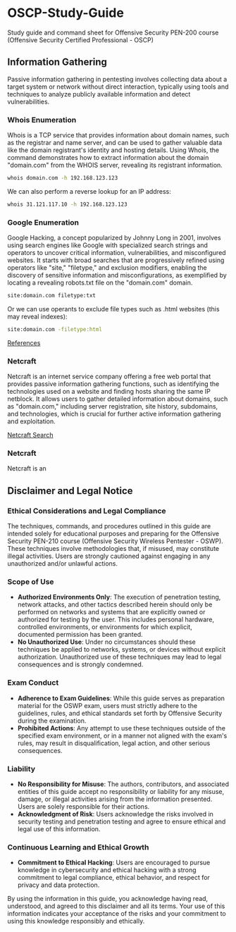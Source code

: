# OSCP-Study-Guide
Study guide and command sheet for Offensive Security PEN-200 course (Offensive Security Certified Professional - OSCP)

## Information Gathering
Passive information gathering in pentesting involves collecting data about a target system or network without direct interaction, typically using tools and techniques to analyze publicly available information and detect vulnerabilities.

### Whois Enumeration
Whois is a TCP service that provides information about domain names, such as the registrar and name server, and can be used to gather valuable data like the domain registrant's identity and hosting details. Using Whois, the command demonstrates how to extract information about the domain "domain.com" from the WHOIS server, revealing its registrant information.
```bash
whois domain.com -h 192.168.123.123
```
We can also perform a reverse lookup for an IP address:
```bash
whois 31.121.117.10 -h 192.168.123.123
```

### Google Enumeration
Google Hacking, a concept popularized by Johnny Long in 2001, involves using search engines like Google with specialized search strings and operators to uncover critical information, vulnerabilities, and misconfigured websites. It starts with broad searches that are progressively refined using operators like "site," "filetype," and exclusion modifiers, enabling the discovery of sensitive information and misconfigurations, as exemplified by locating a revealing robots.txt file on the "domain.com" domain.
```bash
site:domain.com filetype:txt
```
Or we can use operants to exclude file types such as .html websites (this may reveal indexes):
```bash
site:domain.com -filetype:html
```
[References](https://www.exploit-db.com/google-hacking-database) 

### Netcraft
Netcraft is an internet service company offering a free web portal that provides passive information gathering functions, such as identifying the technologies used on a website and finding hosts sharing the same IP netblock. It allows users to gather detailed information about domains, such as "domain.com," including server registration, site history, subdomains, and technologies, which is crucial for further active information gathering and exploitation.

[Netcraft Search](https://searchdns.netcraft.com/)

### Netcraft
Netcraft is an 



## Disclaimer and Legal Notice

### Ethical Considerations and Legal Compliance
The techniques, commands, and procedures outlined in this guide are intended solely for educational purposes and preparing for the Offensive Security PEN-210 course (Offensive Security Wireless Pentester - OSWP). These techniques involve methodologies that, if misused, may constitute illegal activities. Users are strongly cautioned against engaging in any unauthorized and/or unlawful actions.

### Scope of Use
- **Authorized Environments Only**: The execution of penetration testing, network attacks, and other tactics described herein should only be performed on networks and systems that are explicitly owned or authorized for testing by the user. This includes personal hardware, controlled environments, or environments for which explicit, documented permission has been granted.
- **No Unauthorized Use**: Under no circumstances should these techniques be applied to networks, systems, or devices without explicit authorization. Unauthorized use of these techniques may lead to legal consequences and is strongly condemned.

### Exam Conduct
- **Adherence to Exam Guidelines**: While this guide serves as preparation material for the OSWP exam, users must strictly adhere to the guidelines, rules, and ethical standards set forth by Offensive Security during the examination.
- **Prohibited Actions**: Any attempt to use these techniques outside of the specified exam environment, or in a manner not aligned with the exam's rules, may result in disqualification, legal action, and other serious consequences.

### Liability
- **No Responsibility for Misuse**: The authors, contributors, and associated entities of this guide accept no responsibility or liability for any misuse, damage, or illegal activities arising from the information presented. Users are solely responsible for their actions.
- **Acknowledgment of Risk**: Users acknowledge the risks involved in security testing and penetration testing and agree to ensure ethical and legal use of this information.

### Continuous Learning and Ethical Growth
- **Commitment to Ethical Hacking**: Users are encouraged to pursue knowledge in cybersecurity and ethical hacking with a strong commitment to legal compliance, ethical behavior, and respect for privacy and data protection.

By using the information in this guide, you acknowledge having read, understood, and agreed to this disclaimer and all its terms. Your use of this information indicates your acceptance of the risks and your commitment to using this knowledge responsibly and ethically.
